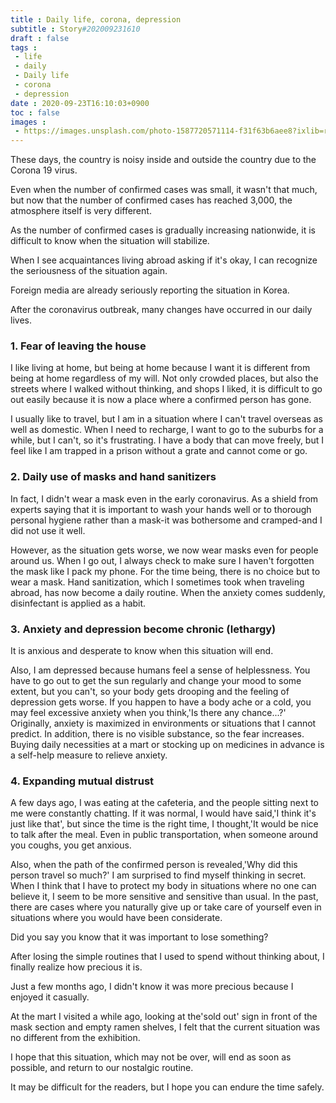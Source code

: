 ```yaml
---
title : Daily life, corona, depression
subtitle : Story#202009231610
draft : false
tags :
 - life
 - daily
 - Daily life
 - corona
 - depression
date : 2020-09-23T16:10:03+0900
toc : false
images : 
 - https://images.unsplash.com/photo-1587720571114-f31f63b6aee8?ixlib=rb-1.2.1&q=85&fm=jpg&crop=entropy&cs=srgb&ixid=eyJhcHBfaWQiOjE1NTU0OX0
---
```

These days, the country is noisy inside and outside the country due to the Corona 19 virus.  

Even when the number of confirmed cases was small, it wasn't that much, but now that the number of confirmed cases has reached 3,000, the atmosphere itself is very different.  

As the number of confirmed cases is gradually increasing nationwide, it is difficult to know when the situation will stabilize.  

When I see acquaintances living abroad asking if it's okay, I can recognize the seriousness of the situation again.  

Foreign media are already seriously reporting the situation in Korea.  

After the coronavirus outbreak, many changes have occurred in our daily lives.  

### 1. Fear of leaving the house  

I like living at home, but being at home because I want it is different from being at home regardless of my will. Not only crowded places, but also the streets where I walked without thinking, and shops I liked, it is difficult to go out easily because it is now a place where a confirmed person has gone.  

I usually like to travel, but I am in a situation where I can't travel overseas as well as domestic. When I need to recharge, I want to go to the suburbs for a while, but I can't, so it's frustrating. I have a body that can move freely, but I feel like I am trapped in a prison without a grate and cannot come or go.  

### 2. Daily use of masks and hand sanitizers  

In fact, I didn't wear a mask even in the early coronavirus. As a shield from experts saying that it is important to wash your hands well or to thorough personal hygiene rather than a mask-it was bothersome and cramped-and I did not use it well.  

However, as the situation gets worse, we now wear masks even for people around us. When I go out, I always check to make sure I haven't forgotten the mask like I pack my phone. For the time being, there is no choice but to wear a mask. Hand sanitization, which I sometimes took when traveling abroad, has now become a daily routine. When the anxiety comes suddenly, disinfectant is applied as a habit.  

### 3. Anxiety and depression become chronic (lethargy)  

It is anxious and desperate to know when this situation will end.  

Also, I am depressed because humans feel a sense of helplessness. You have to go out to get the sun regularly and change your mood to some extent, but you can't, so your body gets drooping and the feeling of depression gets worse. If you happen to have a body ache or a cold, you may feel excessive anxiety when you think,'Is there any chance...?' Originally, anxiety is maximized in environments or situations that I cannot predict. In addition, there is no visible substance, so the fear increases. Buying daily necessities at a mart or stocking up on medicines in advance is a self-help measure to relieve anxiety.  

### 4. Expanding mutual distrust  

A few days ago, I was eating at the cafeteria, and the people sitting next to me were constantly chatting. If it was normal, I would have said,'I think it's just like that', but since the time is the right time, I thought,'It would be nice to talk after the meal. Even in public transportation, when someone around you coughs, you get anxious.  

Also, when the path of the confirmed person is revealed,'Why did this person travel so much?' I am surprised to find myself thinking in secret. When I think that I have to protect my body in situations where no one can believe it, I seem to be more sensitive and sensitive than usual. In the past, there are cases where you naturally give up or take care of yourself even in situations where you would have been considerate.  

Did you say you know that it was important to lose something?  

After losing the simple routines that I used to spend without thinking about, I finally realize how precious it is.  

Just a few months ago, I didn't know it was more precious because I enjoyed it casually.  

At the mart I visited a while ago, looking at the'sold out' sign in front of the mask section and empty ramen shelves, I felt that the current situation was no different from the exhibition.  

I hope that this situation, which may not be over, will end as soon as possible, and return to our nostalgic routine.  

It may be difficult for the readers, but I hope you can endure the time safely.  